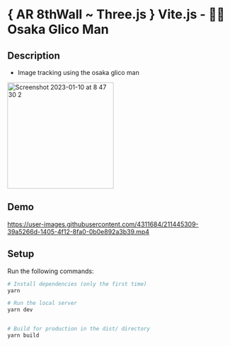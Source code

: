 # { AR 8thWall ~ Three.js } Vite.js - 🏃‍♂️ Osaka Glico Man

## Description

- Image tracking using the osaka glico man

<img width="240" alt="Screenshot 2023-01-10 at 8 47 30 2" src="https://user-images.githubusercontent.com/4311684/211444511-1cd4b566-e059-417e-8b7d-facd4e7e93fd.png">

## Demo

https://user-images.githubusercontent.com/4311684/211445309-39a5266d-1405-4f12-8fa0-0b0e892a3b39.mp4


## Setup

Run the following commands:

```bash
# Install dependencies (only the first time)
yarn

# Run the local server
yarn dev


# Build for production in the dist/ directory
yarn build
```
